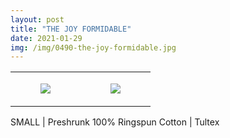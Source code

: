 ```yaml
---
layout: post
title: "THE JOY FORMIDABLE"
date: 2021-01-29
img: /img/0490-the-joy-formidable.jpg
---
```




<table style="width:100%;"><tr><td style="vertical-align:top;">
      <figure class="tmblr-full" data-orig-height="2048" data-orig-width="1365" data-orig-src="https://concertshirts.netlify.app/shirts/0490/0490-01.jpg"><img src="https://64.media.tumblr.com/631b9d773500d1482406acbf4d9373bb/cc59f6ac3ec05e19-41/s540x810/4f18f936714e5678da9b9f940d027b442cf61a02.jpg" data-orig-height="2048" data-orig-width="1365" data-orig-src="https://concertshirts.netlify.app/shirts/0490/0490-01.jpg"/></figure></td>
    <td style="vertical-align:top;">
      <figure class="tmblr-full" data-orig-height="2048" data-orig-width="1365" data-orig-src="https://concertshirts.netlify.app/shirts/0490/0490-02.jpg"><img src="https://64.media.tumblr.com/d7505480ea367c6649a382dcbed52384/cc59f6ac3ec05e19-19/s540x810/00f0c951c036716cdb90ff04717c76117fd75578.jpg" data-orig-height="2048" data-orig-width="1365" data-orig-src="https://concertshirts.netlify.app/shirts/0490/0490-02.jpg"/></figure></td>
  </tr></table><p>
  SMALL | Preshrunk 100% Ringspun Cotton | Tultex
</p>
